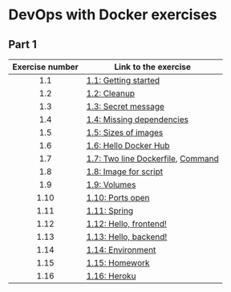 # DevOps with Docker exercises

## Part 1

| Exercise number | Link to the exercise |
|:---:|---|
| 1.1 | [1.1: Getting started](https://github.com/Miniaya/HY_DevOpsDocker/blob/main/part1/1.1.png) |
| 1.2 | [1.2: Cleanup](https://github.com/Miniaya/HY_DevOpsDocker/blob/main/part1/1.2.md) |
| 1.3 | [1.3: Secret message](https://github.com/Miniaya/HY_DevOpsDocker/blob/main/part1/1.3.md) |
| 1.4 | [1.4: Missing dependencies](https://github.com/Miniaya/HY_DevOpsDocker/blob/main/part1/1.4.md) |
| 1.5 | [1.5: Sizes of images](https://github.com/Miniaya/HY_DevOpsDocker/blob/main/part1/1.5.png) |
| 1.6 | [1.6: Hello Docker Hub](https://github.com/Miniaya/HY_DevOpsDocker/blob/main/part1/1.6.png) |
| 1.7 | [1.7: Two line Dockerfile](https://github.com/Miniaya/HY_DevOpsDocker/blob/main/part1/1.7.%20Dockerfile), [Command](https://github.com/Miniaya/HY_DevOpsDocker/blob/main/part1/1.7.png) |
| 1.8 | [1.8: Image for script](https://github.com/Miniaya/HY_DevOpsDocker/blob/main/part1/1.8.%20Dockerfile) |
| 1.9 | [1.9: Volumes](https://github.com/Miniaya/HY_DevOpsDocker/blob/main/part1/1.9.md) |
| 1.10 | [1.10: Ports open](https://github.com/Miniaya/HY_DevOpsDocker/blob/main/part1/1.10.png) |
| 1.11 | [1.11: Spring](https://github.com/Miniaya/HY_DevOpsDocker/blob/main/part1/1.11.%20Dockerfile) |
| 1.12 | [1.12: Hello, frontend!](https://github.com/Miniaya/HY_DevOpsDocker/blob/main/part1/1.12.%20Dockerfile) |
| 1.13 | [1.13: Hello, backend!](https://github.com/Miniaya/HY_DevOpsDocker/blob/main/part1/1.13.%20Dockerfile) |
| 1.14 | [1.14: Environment](https://github.com/Miniaya/HY_DevOpsDocker/blob/main/part1/1.14.md) |
| 1.15 | [1.15: Homework](https://hub.docker.com/repository/docker/miniaya/match-checker) |
| 1.16 | [1.16: Heroku](https://devops-docker-exercise.herokuapp.com/) |
